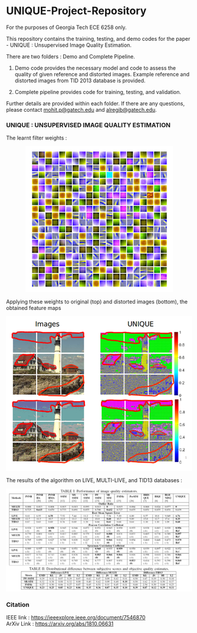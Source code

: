 # UNIQUE-Project-Repository

For the purposes of Georgia Tech ECE 6258 only.

This repository contains the training, testing, and demo codes for the paper - UNIQUE : Unsupervised Image Quality Estimation.

There are two folders : Demo and Complete Pipeline. 

1. Demo code provides the necessary model and code to assess the quality of given reference and distorted images. Example reference and distorted images from TID 2013 database is provided.

2. Complete pipeline provides code for training, testing, and validation.
  
Further details are provided within each folder. If there are any questions, please contact mohit.p@gatech.edu and alregib@gatech.edu.

### UNIQUE : UNSUPERVISED IMAGE QUALITY ESTIMATION

The learnt filter weights :

<p align="center">
  <img src=/Demo/Images/Visualization.png/>
</p>  

Applying these weights to original (top) and distorted images (bottom), the obtained feature maps  

<p align="center">
  <img src=/Demo/Images/FeatMap.png/>
</p>  

The results of the algorithm on LIVE, MULTI-LIVE, and TID13 databases :  

![Results Filters](/Demo/Images/Results.png)

### Citation

IEEE link : https://ieeexplore.ieee.org/document/7546870  
ArXiv Link : https://arxiv.org/abs/1810.06631  


